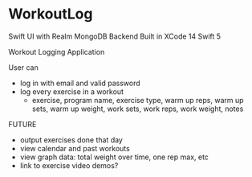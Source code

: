 # WorkoutLog
Swift UI with Realm MongoDB Backend
Built in XCode 14 Swift 5

Workout Logging Application

User can
  - log in with email and valid password
  - log every exercise in a workout
    - exercise, program name, exercise type, warm up reps, warm up sets, warm up weight, work sets, work reps, work weight, notes
  
  FUTURE
  - output exercises done that day
  - view calendar and past workouts
  - view graph data: total weight over time, one rep max, etc
  - link to exercise video demos?
